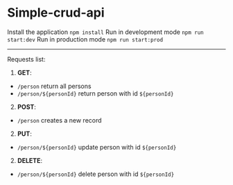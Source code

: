# **Simple-crud-api**


Install the application `npm install`
Run in development mode `npm run start:dev`
Run in production mode `npm run start:prod`

---

Requests list:
  1. **GET**: 
  * `/person` return all persons
  * `/person/${personId}` return person with id `${personId}`
  2. **POST**: 
  * `/person` creates a new record
  2. **PUT**: 
  * `/person/${personId}` update person with id `${personId}`
  2. **DELETE**: 
  * `/person/${personId}` delete person with id `${personId}`

